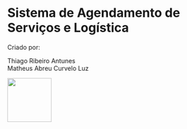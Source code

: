 # Sistema de Agendamento de Serviços e Logística
Criado por:

Thiago Ribeiro Antunes <br>
Matheus Abreu Curvelo Luz <br>


<img src="https://upload.wikimedia.org/wikipedia/commons/thumb/0/0c/Bunge_Limited_Logo.svg/2560px-Bunge_Limited_Logo.svg.png" width="100">
